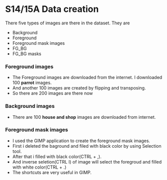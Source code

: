 # S14/15A Data creation
There five types of images are there in the dataset. They are
* Background 
* Foreground
* Foreground mask images
* FG_BG
* FG_BG masks

### Foreground images
* The Foreground images are downloaded from the internet. I downloaded 100 **parrot** images. 
* And another 100 images are created by flipping and transposing.
* So there are 200  images are there now

### Background images
* There are 100 **house and shop** images are downloaded from internet.

### Foreground mask images
* I used the GIMP application to create the foreground mask images.
* First i deleted the baground and filed with black color by using Selection tool.
* After that i filled with black color(CTRL + ,).
* And inverse seletion(CTRL I) of image will select the foregroud and filled with white color(CTRL + .)
* The shortcuts are very useful in GIMP.


